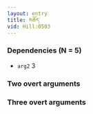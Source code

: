 ```yaml
---
layout: entry
title: མཆོད་
vid: Hill:0503
---
```

### Dependencies (N = 5)
* `arg2` 3


### Two overt arguments


### Three overt arguments
